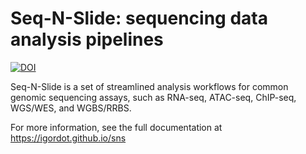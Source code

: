 # Seq-N-Slide: sequencing data analysis pipelines

[![DOI](https://zenodo.org/badge/66501450.svg)](https://zenodo.org/badge/latestdoi/66501450)

Seq-N-Slide is a set of streamlined analysis workflows for common genomic sequencing assays, such as RNA-seq, ATAC-seq, ChIP-seq, WGS/WES, and WGBS/RRBS.

For more information, see the full documentation at https://igordot.github.io/sns
